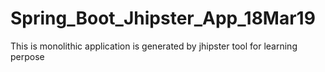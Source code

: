 # Spring_Boot_Jhipster_App_18Mar19
This is monolithic application is generated by jhipster tool for learning perpose
